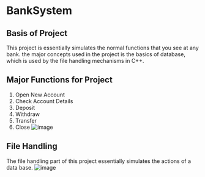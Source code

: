 # BankSystem
## Basis of Project
This project is essentially simulates the normal functions that you see at any bank. the major concepts used in the project is the basics of database, which is used by the file handling mechanisms in C++.
## Major Functions for Project
1) Open New Account
2) Check Account Details
3) Deposit
4) Withdraw
5) Transfer
6) Close
![image](https://user-images.githubusercontent.com/82850604/119544659-8a001e00-bd57-11eb-8f0e-66c7f73aa1d4.png)
## File Handling
The file handling part of this project essentially simulates the actions of a data base.
![image](https://user-images.githubusercontent.com/82850604/119545089-05fa6600-bd58-11eb-9753-cd3e98fed1a7.png)
